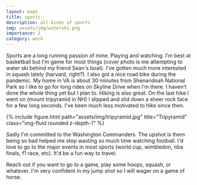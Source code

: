 ```yaml
---
layout: page
title: sports
description: all kinds of sports
img: assets/img/waterski.png
importance: 2
category: work
---
```


Sports are a long running passion of mine. Playing and watching. I'm best at basketball but I'm game for most things (cover photo is me attempting to water ski behind my friend Sean's boat). I've gotten much more interested in squash lately (harvard, right?). I also got a nice road bike during the pandemic. My home in VA is about 30 minutes from Shenandoah National Park so I like to go for long rides on Skyline Drive when I'm there. I haven't done the whole thing yet but I plan to. Hiking is also great. On the last hike I went on (mount tripyramid in NH) I slipped and slid down a sheer rock face for a few long seconds. I've been much less motivated to hike since then.

{% include figure.html path="assets/img/tripyramid.jpg" title="Tripyramid" class="img-fluid rounded z-depth-1" %}

Sadly I'm committed to the Washington Commanders. The upshot is them being so bad helped me stop wasting so much time watching football. I'd love to go to the major events in most sports (world cup, wimbledon, nba finals, f1 race, etc). It'd be a fun way to travel.

Reach out if you want to go to a game, play some hoops, squash, or whatever. I'm very confident in my jump shot so I will wager on a game of horse.